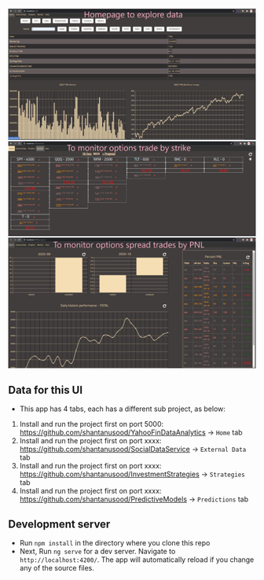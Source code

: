 
![UI snapshot](/images/ui_snap.JPG)
![UI snapshot](/images/bystrike.png)
![UI snapshot](/images/progress.png)

## Data for this UI

* This app has 4 tabs, each has a different sub project, as below:

1. Install and run the project first on port 5000:  https://github.com/shantanusood/YahooFinDataAnalytics -> `Home` tab
2. Install and run the project first on port xxxx:  https://github.com/shantanusood/SocialDataService -> `External Data` tab
3. Install and run the project first on port xxxx:  https://github.com/shantanusood/InvestmentStrategies -> `Strategies` tab
4. Install and run the project first on port xxxx:  https://github.com/shantanusood/PredictiveModels -> `Predictions` tab

## Development server

* Run `npm install` in the directory where you clone this repo
* Next, Run `ng serve` for a dev server. Navigate to `http://localhost:4200/`. The app will automatically reload if you change any of the source files.

